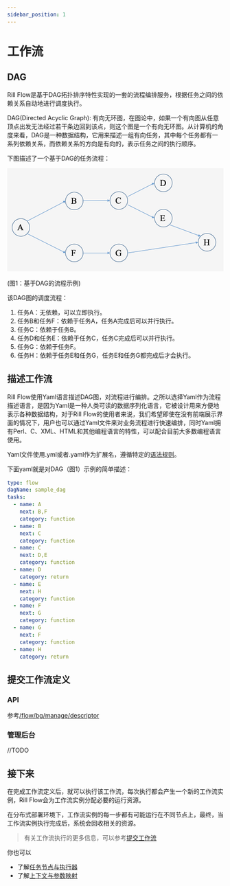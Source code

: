 ```yaml
---
sidebar_position: 1
---
```


# 工作流
## DAG

Rill Flow是基于DAG拓扑排序特性实现的一套的流程编排服务，根据任务之间的依赖关系自动地进行调度执行。

DAG(Directed Acyclic Graph): 有向无环图，在图论中，如果一个有向图从任意顶点出发无法经过若干条边回到该点，则这个图是一个有向无环图。从计算机的角度来看，DAG是一种数据结构，它用来描述一组有向任务，其中每个任务都有一系列依赖关系，而依赖关系的方向是有向的，表示任务之间的执行顺序。

下图描述了一个基于DAG的任务流程：

![DAG](assets/dag_flow.png)

(图1：基于DAG的流程示例)

该DAG图的调度流程：

1. 任务A：无依赖，可以立即执行。
2. 任务B和任务F：依赖于任务A，任务A完成后可以并行执行。
3. 任务C：依赖于任务B。
4. 任务D和任务E：依赖于任务C，任务C完成后可以并行执行。
5. 任务G：依赖于任务F。
6. 任务H：依赖于任务E和任务G，任务E和任务G都完成后才会执行。


## 描述工作流

Rill Flow使用Yaml语言描述DAG图，对流程进行编排。之所以选择Yaml作为流程描述语言，是因为Yaml是一种人类可读的数据序列化语言，它被设计用来方便地表示各种数据结构，对于Rill Flow的使用者来说，我们希望即使在没有前端展示界面的情况下，用户也可以通过Yaml文件来对业务流程进行快速编排，同时Yaml拥有Perl、C、XML、HTML和其他编程语言的特性，可以配合目前大多数编程语言使用。

Yaml文件使用.yml或者.yaml作为扩展名，遵循特定的[语法规则](https://yaml.org/)。

下面yaml就是对DAG（图1）示例的简单描述：
```yaml
type: flow
dagName: sample_dag
tasks:
  - name: A
    next: B,F
    category: function
  - name: B
    next: C
    category: function
  - name: C
    next: D,E
    category: function
  - name: D
    category: return
  - name: E
    next: H
    category: function
  - name: F
    next: G
    category: function
  - name: G
    next: F
    category: function
  - name: H
    category: return
```

## 提交工作流定义

### API
参考[/flow/bg/manage/descriptor](../07-api.md#创建工作流)

### 管理后台
//TODO

## 接下来

在完成工作流定义后，就可以执行该工作流，每次执行都会产生一个新的工作流实例，Rill Flow会为工作流实例分配必要的运行资源。

在分布式部署环境下，工作流实例的每一步都有可能运行在不同节点上，最终，当工作流实例执行完成后，系统会回收相关的资源。

> 有关工作流执行的更多信息，可以参考[提交工作流](../04-execution/01-execute.md)

你也可以

* 了解[任务节点与执行器](../03-defination/02-task-and-dispatcher.md)
* 了解[上下文与参数映射](../03-defination/04-context-and-mapping.md)
